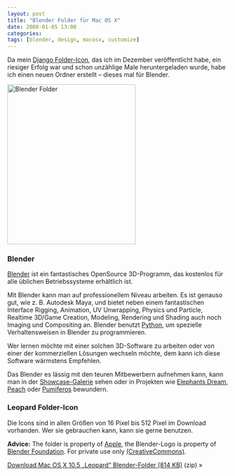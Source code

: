 ```yaml
---
layout: post
title: "Blender Folder für Mac OS X"
date: 2008-01-05 13:00
categories:
tags: [blender, design, macosx, customize]
---
```


Da mein [Django Folder-Icon](/django-folder-mac-osx/ "Django Folder für Mac OS X Leopard • Notizen • Stefan Imhoff"), das ich im Dezember veröffentlicht habe, ein riesiger Erfolg war und schon unzählige Male heruntergeladen wurde, habe ich einen neuen Ordner erstellt – dieses mal für Blender.

<!-- more -->

<a href="/files/blender-leopard-folder.zip"><img src="/images/blender-leopard-folders.jpg" alt="Blender Folder" width="292" height="365" /></a>

### Blender ###

[Blender](http://www.blender.org/ "blender.org") ist ein fantastisches OpenSource 3D-Programm, das kostenlos für alle üblichen Betriebssysteme erhältlich ist.

Mit Blender kann man auf professionellem Niveau arbeiten. Es ist genauso gut, wie z. B. Autodesk Maya, und bietet neben einem fantastischen Interface Rigging, Animation, UV Unwrapping, Physics und Particle, Realtime 3D/Game Creation, Modeling, Rendering und Shading auch noch Imaging und Compositing an. Blender benutzt [Python](http://www.python.org/ "Python Programming Language -- Official Website"), um spezielle Verhaltensweisen in Blender zu programmieren.

Wer lernen möchte mit einer solchen 3D-Software zu arbeiten oder von einer der kommerziellen Lösungen wechseln möchte, dem kann ich diese Software wärmstens Empfehlen.

Das Blender es lässig mit den teuren Mitbewerbern aufnehmen kann, kann man in der [Showcase-Galerie](http://www.blender.org/features-gallery/gallery/images/ "blender.org - Images") sehen oder in Projekten wie [Elephants Dream](http://orange.blender.org/ "Elephants Dream"), [Peach](http://peach.blender.org/ "Peach") oder  [Pumiferos](http://www.plumiferos.com/) bewundern.

### Leopard Folder-Icon ###

Die Icons sind in allen Größen von 16 Pixel bis 512 Pixel im Download vorhanden. Wer sie gebrauchen kann, kann sie gerne benutzen.

**Advice:** The folder is property of [Apple](http://www.apple.com/ "Apple"), the Blender-Logo is property of [Blender Foundation](http://www.blender.org/). For private use only [(CreativeCommons)](http://creativecommons.org/licenses/by-nc-nd/3.0/deed.de "Creative Commons Attribution-Noncommercial-No Derivative Works 3.0 Unported").

<div class="download">
    <p><a href="/files/blender-leopard-folder.zip">Download Mac OS X 10.5 „Leopard“ Blender-Folder (814 KB)</a> (zip) »</p>
</div>
